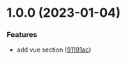 # 1.0.0 (2023-01-04)


### Features

* add vue section ([91191ac](https://github.com/spaceship-prompt/spaceship-vue/commit/91191ac1c4df37e3cfc308c5f2098a3a6375490e))
